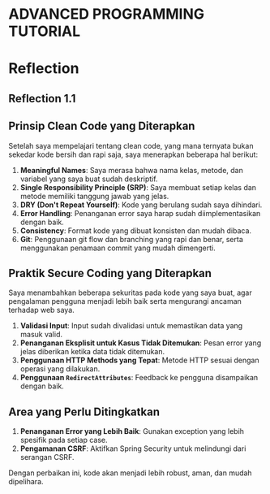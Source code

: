 # ADVANCED PROGRAMMING TUTORIAL

# Reflection
## Reflection 1.1
## Prinsip Clean Code yang Diterapkan
Setelah saya mempelajari tentang clean code, yang mana ternyata bukan sekedar kode bersih dan rapi saja, saya menerapkan beberapa hal berikut:
1. **Meaningful Names**: Saya merasa bahwa nama kelas, metode, dan variabel yang saya buat sudah deskriptif.
2. **Single Responsibility Principle (SRP)**: Saya membuat setiap kelas dan metode memiliki tanggung jawab yang jelas.
3. **DRY (Don't Repeat Yourself)**: Kode yang berulang sudah saya dihindari.
4. **Error Handling**: Penanganan error saya harap sudah diimplementasikan dengan baik.
5. **Consistency**: Format kode yang dibuat konsisten dan mudah dibaca.
6. **Git**: Penggunaan git flow dan branching yang rapi dan benar, serta menggunakan penamaan commit yang mudah dimengerti.

## Praktik Secure Coding yang Diterapkan
Saya menambahkan beberapa sekuritas pada kode yang saya buat, agar pengalaman pengguna menjadi lebih baik serta mengurangi ancaman terhadap web saya.
1. **Validasi Input**: Input sudah divalidasi untuk memastikan data yang masuk valid.
2. **Penanganan Eksplisit untuk Kasus Tidak Ditemukan**: Pesan error yang jelas diberikan ketika data tidak ditemukan.
3. **Penggunaan HTTP Methods yang Tepat**: Metode HTTP sesuai dengan operasi yang dilakukan.
4. **Penggunaan `RedirectAttributes`**: Feedback ke pengguna disampaikan dengan baik.

## Area yang Perlu Ditingkatkan
1. **Penanganan Error yang Lebih Baik**: Gunakan exception yang lebih spesifik pada setiap case.
4. **Pengamanan CSRF**: Aktifkan Spring Security untuk melindungi dari serangan CSRF.

Dengan perbaikan ini, kode akan menjadi lebih robust, aman, dan mudah dipelihara.